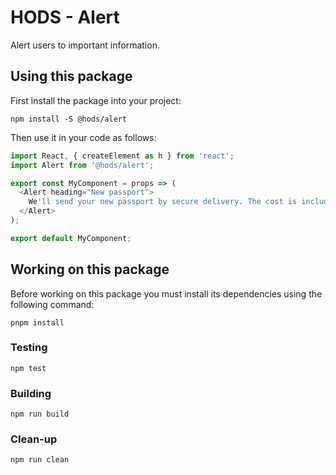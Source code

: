 HODS - Alert
============

Alert users to important information.


Using this package
------------------

First install the package into your project:

```shell
npm install -S @hods/alert
```

Then use it in your code as follows:

```js
import React, { createElement as h } from 'react';
import Alert from '@hods/alert';

export const MyComponent = props => (
  <Alert heading="New passport">
    We'll send your new passport by secure delivery. The cost is included in the passport fee.
  </Alert>
);

export default MyComponent;
```


Working on this package
-----------------------

Before working on this package you must install its dependencies using
the following command:

```shell
pnpm install
```


### Testing

```shell
npm test
```


### Building

```shell
npm run build
```


### Clean-up

```shell
npm run clean
```
